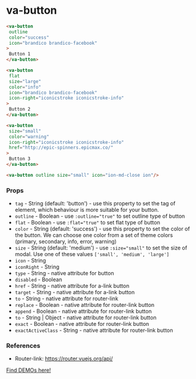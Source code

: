 # va-button

```html
<va-button
 outline
 color="success"
 icon="brandico brandico-facebook"
>
 Button 1
</va-button>

<va-button
 flat 
 size="large"
 color="info"
 icon="brandico brandico-facebook"
 icon-right="iconicstroke iconicstroke-info"
>
 Button 2
</va-button>

<va-button
 size="small"
 color="warning"
 icon-right="iconicstroke iconicstroke-info"
 href="http://epic-spinners.epicmax.co/"
>
 Button 3
</va-button>

<va-button outline size="small" icon="ion-md-close ion"/>
```  

### Props
* `tag` - String (default: 'button') - use this property to set the tag of element, which behaviour is more suitable for your button.
* `outline` - Boolean - use `:outline="true"` to set outline type of button
* `flat` - Boolean - use `:flat="true"` to set flat type of button 
* `color` - String (default: 'success') - use this property to set the color of the button. We can choose one color from a set of theme colors (primary, secondary, info, error, warning)
* `size` - String (default: 'medium') - use `:size="small"` to set the size of modal. Use one of these values `['small', 'medium', 'large']`
* `icon` - String
* `iconRight` - String
* `type` - String - native attribute for button
* `disabled` - Boolean
* `href` - String - native attribute for a-link button
* `target` - String - native attribute for a-link button
* `to` - String - native attribute for router-link
* `replace` - Boolean - native attribute for router-link button
* `append` - Boolean - native attribute for router-link button
* `to` - String | Object - native attribute for router-link button
* `exact` - Boolean - native attribute for router-link button
* `exactActiveClass` - String - native attribute for router-link button

### References
* Router-link: https://router.vuejs.org/api/

[Find DEMOs here!](http://vuestic.epicmax.co/#/admin/ui/buttons)
